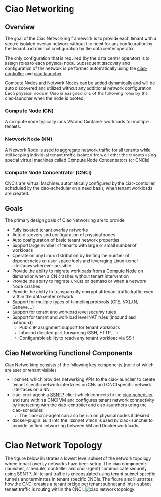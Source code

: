 # Ciao Networking

## Overview

The goal of the Ciao Networking framework is to provide each tenant with a
secure isolated overlay network without the need for any configuration by the
tenant and minimal configuration by the data center operator.

The only configuration that is required (by the data center operator) is to
assign roles to each physical node. Subsequent discovery and configuration of
the network is performed automatically using the
[ciao-controller](https://github.com/ciao-project/ciao/tree/master/ciao-controller)
and [ciao-launcher](https://github.com/ciao-project/ciao/tree/master/ciao-launcher)

Compute Nodes and Network Nodes can be added dynamically and will be auto
discovered and utilized without any additional network configuration.  Each
physical node in Ciao is assigned one of the following roles by the
ciao-launcher when the node is booted.

### Compute Node (CN)

A compute node typically runs VM and Container workloads for multiple tenants.

### Network Node (NN)

A Network Node is used to aggregate network traffic for all tenants while still
keeping individual tenant traffic isolated from all other the tenants using
special virtual machines called Compute Node Concentrators (or CNCIs)


### Compute Node Concentrator (CNCI)

CNCIs are Virtual Machines automatically configured by the ciao-controller,
scheduled by the ciao-scheduler on a need basis, when tenant workloads are
created.

## Goals

The primary design goals of Ciao Networking are to provide
- Fully isolated tenant overlay networks
- Auto discovery and configuration of physical nodes
- Auto configuration of basic tenant network properties
- Support large number of tenants with large or small number of workloads
- Operate on any Linux distribution by limiting the number of dependencies on
  user-space tools and leveraging Linux kernel interfaces whenever possible.
- Provide the ability to migrate workloads from a Compute Node on demand or
  when a CN crashes without tenant intervention
- Provide the ability to migrate CNCIs on demand or when a Network Node crashes
- Provide the ability to transparently encrypt all tenant traffic traffic even
  within the data center network
- Support for multiple types of tunneling protocols (GRE, VXLAN, Geneve,...)
- Support for tenant and workload level security rules
- Support for tenant and workload level NAT rules (inbound and outbound)
	- Public IP assignment support for tenant workloads
	- Inbound directed port forwarding (SSH, HTTP, ...)
	- Configurable ability to reach any tenant workload via SSH

## Ciao Networking Functional Components

Ciao Networking consists of the following key components (none of which are
user or tenant visible)
- libsnnet: which provides networking APIs to the ciao-launcher to create
  tenant specific network interfaces on CNs and CNCI specific network
interfaces on a NN
- ciao-cnci-agent: a [SSNTP](https://github.com/ciao-project/ciao/tree/master/ssntp) client
  which connects to the
[ciao-scheduler](https://github.com/ciao-project/ciao/tree/master/ciao-scheduler) and
runs within a CNCI VM and configures tenant network connectivity by interacting
with the ciao-controller and ciao-launchers using the ciao-scheduler.
	- The ciao-cnci-agent can also be run on physical nodes if desired
- docker-plugin: built into the libsnnet which is used by ciao-launcher to
  provide unified networking between VM and Docker workloads

# Ciao Network Topology

The figure below illustrates a lowest level subset of the network topology
where tenant overlay networks have been setup. The ciao components (launcher,
scheduler, controller and cnci-agent) communicate securely using SSNTP. All
tenant traffic is encapsulated using tenant subnet specific tunnels and
terminates in tenant specific CNCIs. The figure also illustrates how the CNCI
creates a tenant bridge per tenant subnet and inter-subnet tenant traffic is
routing within the CNCI.  ![](./documentation/ciao-networking.png "ciao network
topology")
